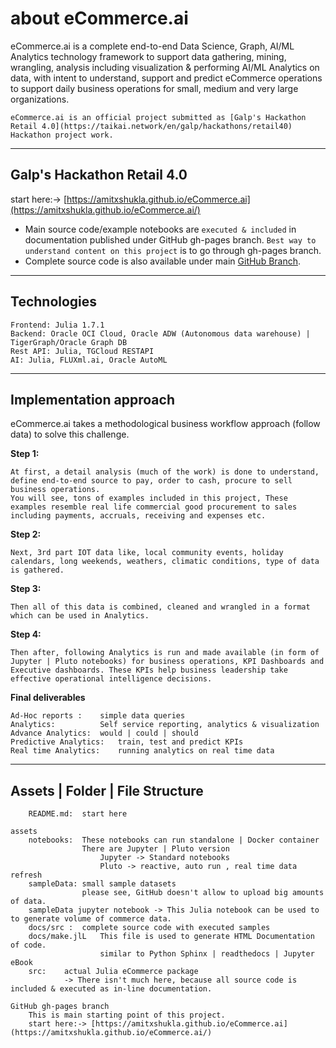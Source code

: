 # about eCommerce.ai
eCommerce.ai is a complete end-to-end Data Science, Graph, AI/ML Analytics technology framework to support data gathering, mining, wrangling, analysis including visualization & performing AI/ML Analytics on data, with intent to understand, support and predict eCommerce operations to support daily business operations for small, medium and very large organizations.

    eCommerce.ai is an official project submitted as [Galp's Hackathon Retail 4.0](https://taikai.network/en/galp/hackathons/retail40) Hackathon project work.
---
## Galp's Hackathon Retail 4.0
start here:-> [https://amitxshukla.github.io/eCommerce.ai](https://amitxshukla.github.io/eCommerce.ai/)

- Main source code/example notebooks are `executed & included` in documentation published under GitHub gh-pages branch. `Best way to understand content on this project` is to go through gh-pages branch.
- Complete source code is also available under main [GitHub Branch](https://github.com/AmitXShukla/eCommerce.ai).

---

## Technologies
```sbtshell
Frontend: Julia 1.7.1
Backend: Oracle OCI Cloud, Oracle ADW (Autonomous data warehouse) | TigerGraph/Oracle Graph DB
Rest API: Julia, TGCloud RESTAPI
AI: Julia, FLUXml.ai, Oracle AutoML
```

---
## Implementation approach
eCommerce.ai takes a methodological business workflow approach (follow data) to solve this challenge.

**Step 1:**
    
    At first, a detail analysis (much of the work) is done to understand, define end-to-end source to pay, order to cash, procure to sell business operations.
    You will see, tons of examples included in this project, These examples resemble real life commercial good procurement to sales including payments, accruals, receiving and expenses etc.

**Step 2:**
    
    Next, 3rd part IOT data like, local community events, holiday calendars, long weekends, weathers, climatic conditions, type of data is gathered.

**Step 3:**
    
    Then all of this data is combined, cleaned and wrangled in a format which can be used in Analytics.

**Step 4:**
    
    Then after, following Analytics is run and made available (in form of Jupyter | Pluto notebooks) for business operations, KPI Dashboards and Executive dashboards. These KPIs help business leadership take effective operational intelligence decisions.

**Final deliverables**
    
    Ad-Hoc reports :    simple data queries
    Analytics:          Self service reporting, analytics & visualization
    Advance Analytics:  would | could | should
    Predictive Analytics:   train, test and predict KPIs
    Real time Analytics:    running analytics on real time data

---
## Assets | Folder | File Structure
```
    README.md:  start here

assets
    notebooks:  These notebooks can run standalone | Docker container
                There are Jupyter | Pluto version
                    Jupyter -> Standard notebooks
                    Pluto -> reactive, auto run , real time data refresh
    sampleData: small sample datasets
                please see, GitHub doesn't allow to upload big amounts of data.
    sampleData jupyter notebook -> This Julia notebook can be used to to generate volume of commerce data.
    docs/src :  complete source code with executed samples
    docs/make.jlL   This file is used to generate HTML Documentation of code.
                    similar to Python Sphinx | readthedocs | Jupyter eBook
    src:    actual Julia eCommerce package
            -> There isn't much here, because all source code is included & executed as in-line documentation.

GitHub gh-pages branch
    This is main starting point of this project.
    start here:-> [https://amitxshukla.github.io/eCommerce.ai](https://amitxshukla.github.io/eCommerce.ai/)

```